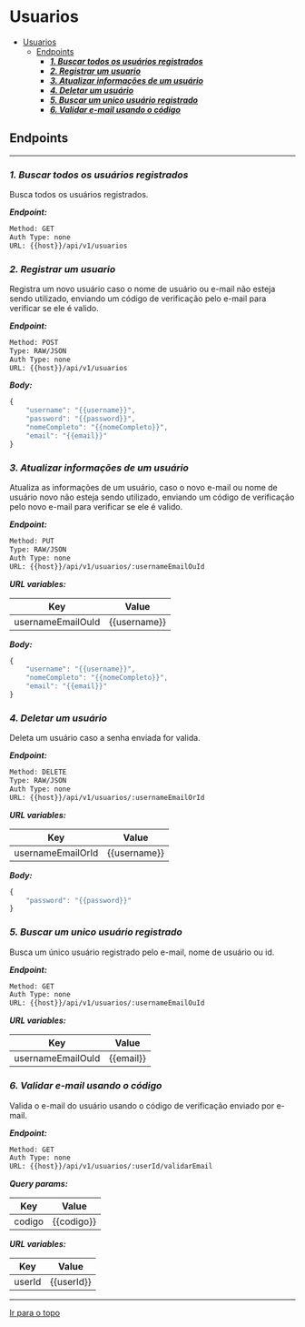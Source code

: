 
# Usuarios

- [Usuarios](#usuarios)
	- [Endpoints](#endpoints)
		- [***1. Buscar todos os usuários registrados***](#1-buscar-todos-os-usuários-registrados)
		- [***2. Registrar um usuario***](#2-registrar-um-usuario)
		- [***3. Atualizar informações de um usuário***](#3-atualizar-informações-de-um-usuário)
		- [***4. Deletar um usuário***](#4-deletar-um-usuário)
		- [***5. Buscar um unico usuário registrado***](#5-buscar-um-unico-usuário-registrado)
		- [***6. Validar e-mail usando o código***](#6-validar-e-mail-usando-o-código)



## Endpoints


--------



### ***1. Buscar todos os usuários registrados***


Busca todos os usuários registrados.


***Endpoint:***

```bash
Method: GET
Auth Type: none
URL: {{host}}/api/v1/usuarios
```

### ***2. Registrar um usuario***


Registra um novo usuário caso o nome de usuário ou e-mail não esteja sendo utilizado, enviando um código de verificação pelo e-mail para verificar se ele é valido.


***Endpoint:***

```bash
Method: POST
Type: RAW/JSON
Auth Type: none
URL: {{host}}/api/v1/usuarios
```



***Body:***

```js        
{
    "username": "{{username}}",
    "password": "{{password}}",
    "nomeCompleto": "{{nomeCompleto}}",
    "email": "{{email}}"
}
```




### ***3. Atualizar informações de um usuário*** 


Atualiza as informações de um usuário, caso o novo e-mail ou nome de usuário novo não esteja sendo utilizado, enviando um código de verificação pelo novo e-mail para verificar se ele é valido.


***Endpoint:***

```bash
Method: PUT
Type: RAW/JSON
Auth Type: none
URL: {{host}}/api/v1/usuarios/:usernameEmailOuId
```



***URL variables:***

| Key               | Value        |
| ----------------- | ------------ |
| usernameEmailOuId | {{username}} |



***Body:***

```js        
{   
    "username": "{{username}}",
    "nomeCompleto": "{{nomeCompleto}}",
    "email": "{{email}}"
}
```

### ***4. Deletar um usuário***


Deleta um usuário caso a senha enviada for valida.


***Endpoint:***

```bash
Method: DELETE
Type: RAW/JSON
Auth Type: none
URL: {{host}}/api/v1/usuarios/:usernameEmailOrId
```



***URL variables:***

| Key               | Value        |
| ----------------- | ------------ |
| usernameEmailOrId | {{username}} |



***Body:***

```js        
{
    "password": "{{password}}"
}
```



### ***5. Buscar um unico usuário registrado***


Busca um único usuário registrado pelo e-mail, nome de usuário ou id.


***Endpoint:***

```bash
Method: GET
Auth Type: none
URL: {{host}}/api/v1/usuarios/:usernameEmailOuId
```



***URL variables:***

| Key               | Value     |
| ----------------- | --------- |
| usernameEmailOuId | {{email}} |



### ***6. Validar e-mail usando o código***

Valida o e-mail do usuário usando o código de verificação enviado por e-mail.


***Endpoint:***

```bash
Method: GET
Auth Type: none
URL: {{host}}/api/v1/usuarios/:userId/validarEmail
```



***Query params:***

| Key    | Value      |
| ------ | ---------- |
| codigo | {{codigo}} |



***URL variables:***

| Key    | Value      |
| ------ | ---------- |
| userId | {{userId}} |




---

[Ir para o topo](#usuarios)